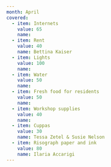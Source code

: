 ```yaml
---
month: April
covered:
  - item: Internets
    value: 65
    name:
  - item: Rent
    value: 40
    name: Bettina Kaiser
  - item: Lights
    value: 100
    name:
  - item: Water
    value: 50
    name:
  - item: Fresh food for residents
    value: 50
    name:
  - item: Workshop supplies
    value: 40
    name:
  - item: Cuppas
    value: 30
    name: Tessa Zetel & Susie Nelson
  - item: Risograph paper and ink
    value: 80
    name: Ilaria Accarigi
---
```

